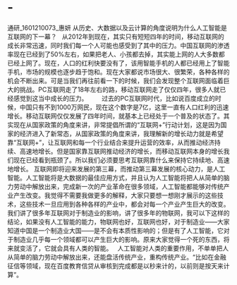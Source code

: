 # -
通研_1601210073_惠妍
从历史、大数据以及云计算的角度说明为什么人工智能是互联网的下一幕？
   从2012年到现在，其实只有短短四年的时间，移动互联网的成长非常迅速，同时我们每一个人可能也感受到了其中的压力。中国互联网的渗透率现在已经到了50%左右，如果把老人、小孩都去掉，其实能上网的人大多数都已经上网了。现在，人口的红利快要没有了，该用智能手机的人都已经用上了智能手机，市场的规模也逐步趋于饱和。现在大家都说市场很大、很繁荣，各种各样的机会不断出来。可是当我们再往前看一下的时候，我们会发现整个互联网面临着巨大的挑战。PC互联网走了18年左右的路，移动互联网走了仅仅四年，很多人就已经感觉到这当中成长的压力。
　　过去的PC互联网时代，比如说百度成立的时候，中国只有不到1000万网民，现在这个数字是7亿，这里一直有人口红利的迅速增长。移动互联网仅仅发展了四年时间，就基本上已经处于一个普及的状态了。其实现在从国家政策的角度来讲，非常提倡所谓的“互联网+”行动计划，这是因为国家的经济进入了新常态，从国家政策的角度来讲，我理解新的增长动力就是希望靠“互联网+”，让互联网和每一个行业结合来提升运营的效率，从而推动经济持续、高速地增长。但是国家靠互联网推动经济的增长，而移动互联网本身的增长我们现在已经看到瓶颈了。所以我们必须要思考互联网靠什么来保持它持续地、高速地增长。
     互联网即将迎来发展的第三幕，而推动第三幕发展的核心动力，是人工智能。人工智能将是大数据的最佳应用方式，并且认为人工智能将把人从简单的脑力劳动中解放出来，完成新一次的产业革命在很多领域，人工智能都能够对传统产业产生改变。我觉得不需要我做更多的解释，大家只要想一想刚才展示的这些技术，这些技术一旦应用到各种各样的产业中，都会对每一个产业产生巨大的改变。我们讲了很多年互联网对于制造业的影响，讲了很多年的物联网，我可以下这样的结论，如果没有人工智能的能力，物联网也好，互联网也好，对于制造业——大家知道中国是一个制造业大国——是不会有本质性影响的；但是有了人工智能，它对于制造业几乎每一个领域都可以产生巨大的影响。原来大家觉得一个死的东西，将来就变活了，它就会具有人类的智能。
   人工智能对人类的重要作用，不单单把人从简单的脑力劳动中解放出来，还能盘活传统产业，重构传统产业。“比如在金融征信等领域，现在百度教育信贷从审核到完成都是以秒来计的，以前则是按天来计算”。

